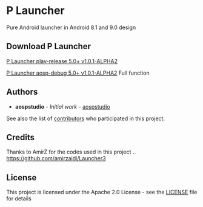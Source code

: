 # P Launcher

Pure Android launcher in Android 8.1 and 9.0 design


## Download P Launcher
[P Launcher play-release 5.0+ v1.0.1-ALPHA2](https://aospstudio.github.io/apps/PLauncher/PLauncher-1.0.1A2-minAPI21-play-release.apk)

[P Launcher aosp-debug 5.0+ v1.0.1-ALPHA2](https://aospstudio.github.io/apps/PLauncher/PLauncher-1.0.1A2-minAPI21-aosp-debug.apk) Full function



## Authors

* **aospstudio** - *Initial work* - [aospstudio](https://github.com/aospstudio)

See also the list of [contributors](https://github.com/aospstudio/P_Launcher/graphs/contributors) who participated in this project.

## Credits
Thanks to AmirZ for the codes used in this project ..
https://github.com/amirzaidi/Launcher3

## License

This project is licensed under the Apache 2.0 License - see the [LICENSE](LICENSE) file for details
